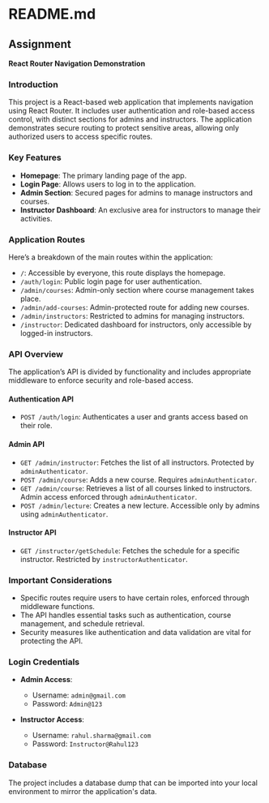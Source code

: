 # README.md

## Assignment

**React Router Navigation Demonstration**

### Introduction

This project is a React-based web application that implements navigation using React Router. It includes user authentication and role-based access control, with distinct sections for admins and instructors. The application demonstrates secure routing to protect sensitive areas, allowing only authorized users to access specific routes.

### Key Features

- **Homepage**: The primary landing page of the app.
- **Login Page**: Allows users to log in to the application.
- **Admin Section**: Secured pages for admins to manage instructors and courses.
- **Instructor Dashboard**: An exclusive area for instructors to manage their activities.

### Application Routes

Here’s a breakdown of the main routes within the application:

- `/`: Accessible by everyone, this route displays the homepage.
- `/auth/login`: Public login page for user authentication.
- `/admin/courses`: Admin-only section where course management takes place.
- `/admin/add-courses`: Admin-protected route for adding new courses.
- `/admin/instructors`: Restricted to admins for managing instructors.
- `/instructor`: Dedicated dashboard for instructors, only accessible by logged-in instructors.

### API Overview

The application’s API is divided by functionality and includes appropriate middleware to enforce security and role-based access.

#### Authentication API

- `POST /auth/login`: Authenticates a user and grants access based on their role.

#### Admin API

- `GET /admin/instructor`: Fetches the list of all instructors. Protected by `adminAuthenticator`.
- `POST /admin/course`: Adds a new course. Requires `adminAuthenticator`.
- `GET /admin/course`: Retrieves a list of all courses linked to instructors. Admin access enforced through `adminAuthenticator`.
- `POST /admin/lecture`: Creates a new lecture. Accessible only by admins using `adminAuthenticator`.

#### Instructor API

- `GET /instructor/getSchedule`: Fetches the schedule for a specific instructor. Restricted by `instructorAuthenticator`.

### Important Considerations

- Specific routes require users to have certain roles, enforced through middleware functions.
- The API handles essential tasks such as authentication, course management, and schedule retrieval.
- Security measures like authentication and data validation are vital for protecting the API.

### Login Credentials

- **Admin Access**:
  - Username: `admin@gmail.com`
  - Password: `Admin@123`

- **Instructor Access**:
  - Username: `rahul.sharma@gmail.com`
  - Password: `Instructor@Rahul123`

### Database

The project includes a database dump that can be imported into your local environment to mirror the application's data.